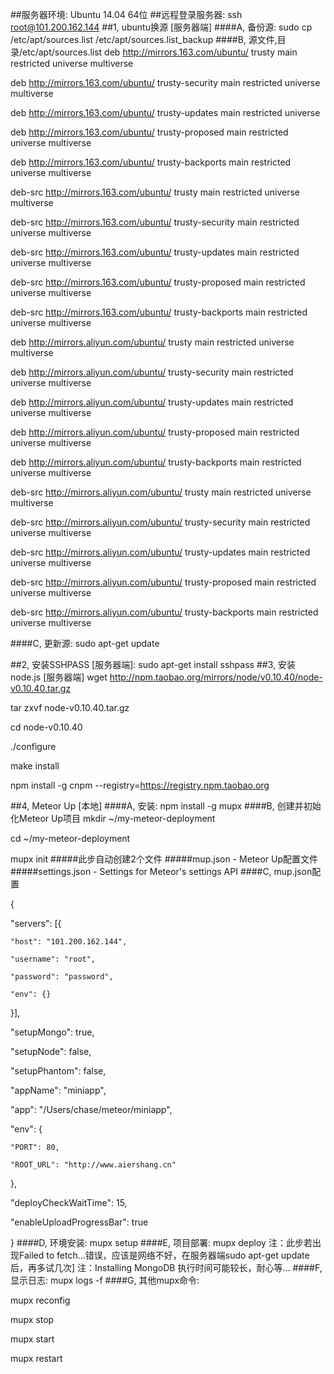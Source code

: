 ##服务器环境: Ubuntu 14.04 64位
##远程登录服务器: ssh root@101.200.162.144
##1, ubuntu换源 [服务器端]
####A, 备份源: sudo cp /etc/apt/sources.list /etc/apt/sources.list_backup
####B, 源文件,目录/etc/apt/sources.list
deb http://mirrors.163.com/ubuntu/ trusty main restricted universe multiverse

deb http://mirrors.163.com/ubuntu/ trusty-security main restricted universe multiverse

deb http://mirrors.163.com/ubuntu/ trusty-updates main restricted universe 

deb http://mirrors.163.com/ubuntu/ trusty-proposed main restricted universe multiverse

deb http://mirrors.163.com/ubuntu/ trusty-backports main restricted universe multiverse

deb-src http://mirrors.163.com/ubuntu/ trusty main restricted universe multiverse

deb-src http://mirrors.163.com/ubuntu/ trusty-security main restricted universe multiverse

deb-src http://mirrors.163.com/ubuntu/ trusty-updates main restricted universe multiverse

deb-src http://mirrors.163.com/ubuntu/ trusty-proposed main restricted universe multiverse

deb-src http://mirrors.163.com/ubuntu/ trusty-backports main restricted universe multiverse

deb http://mirrors.aliyun.com/ubuntu/ trusty main restricted universe multiverse

deb http://mirrors.aliyun.com/ubuntu/ trusty-security main restricted universe multiverse

deb http://mirrors.aliyun.com/ubuntu/ trusty-updates main restricted universe multiverse

deb http://mirrors.aliyun.com/ubuntu/ trusty-proposed main restricted universe multiverse

deb http://mirrors.aliyun.com/ubuntu/ trusty-backports main restricted universe multiverse

deb-src http://mirrors.aliyun.com/ubuntu/ trusty main restricted universe multiverse

deb-src http://mirrors.aliyun.com/ubuntu/ trusty-security main restricted universe multiverse

deb-src http://mirrors.aliyun.com/ubuntu/ trusty-updates main restricted universe multiverse

deb-src http://mirrors.aliyun.com/ubuntu/ trusty-proposed main restricted universe multiverse

deb-src http://mirrors.aliyun.com/ubuntu/ trusty-backports main restricted universe multiverse

####C, 更新源: sudo apt-get update

##2, 安装SSHPASS [服务器端]: sudo apt-get install sshpass
##3, 安装node.js [服务器端]
wget http://npm.taobao.org/mirrors/node/v0.10.40/node-v0.10.40.tar.gz

tar zxvf node-v0.10.40.tar.gz

cd node-v0.10.40

./configure

make install

npm install -g cnpm --registry=https://registry.npm.taobao.org

##4, Meteor Up [本地]
####A, 安装: npm install -g mupx
####B, 创建并初始化Meteor Up项目
mkdir ~/my-meteor-deployment

cd ~/my-meteor-deployment

mupx init
#####此步自动创建2个文件
#####mup.json - Meteor Up配置文件
#####settings.json - Settings for Meteor's settings API
####C, mup.json配置

{

  "servers": [{

    "host": "101.200.162.144",

    "username": "root",

    "password": "password",

    "env": {}
  }],

  "setupMongo": true,

  "setupNode": false,

  "setupPhantom": false,

  "appName": "miniapp",

  "app": "/Users/chase/meteor/miniapp",

  "env": {

    "PORT": 80,

    "ROOT_URL": "http://www.aiershang.cn"
  },

  "deployCheckWaitTime": 15,

  "enableUploadProgressBar": true

}
####D, 环境安装: mupx setup
####E, 项目部署: mupx deploy 
注：此步若出现Failed to fetch...错误，应该是网络不好，在服务器端sudo apt-get update后，再多试几次]
注：Installing MongoDB 执行时间可能较长，耐心等…
####F, 显示日志: mupx logs -f
####G, 其他mupx命令:

mupx reconfig

mupx stop

mupx start

mupx restart




